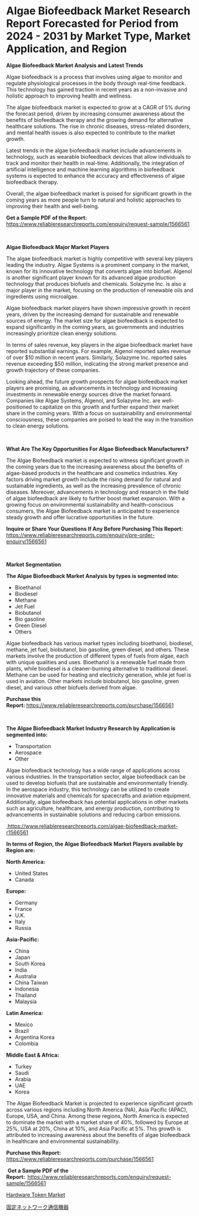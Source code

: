 <p><h1>Algae Biofeedback Market Research Report Forecasted for Period from 2024 -  2031 by Market Type, Market Application, and Region</h1></p><p><strong>Algae Biofeedback Market Analysis and Latest Trends</strong></p>
<p><p>Algae biofeedback is a process that involves using algae to monitor and regulate physiological processes in the body through real-time feedback. This technology has gained traction in recent years as a non-invasive and holistic approach to improving health and wellness.</p><p>The algae biofeedback market is expected to grow at a CAGR of 5% during the forecast period, driven by increasing consumer awareness about the benefits of biofeedback therapy and the growing demand for alternative healthcare solutions. The rise in chronic diseases, stress-related disorders, and mental health issues is also expected to contribute to the market growth.</p><p>Latest trends in the algae biofeedback market include advancements in technology, such as wearable biofeedback devices that allow individuals to track and monitor their health in real-time. Additionally, the integration of artificial intelligence and machine learning algorithms in biofeedback systems is expected to enhance the accuracy and effectiveness of algae biofeedback therapy.</p><p>Overall, the algae biofeedback market is poised for significant growth in the coming years as more people turn to natural and holistic approaches to improving their health and well-being.</p></p>
<p><strong>Get a Sample PDF of the Report:&nbsp;</strong> <a href="https://www.reliableresearchreports.com/enquiry/request-sample/1566561">https://www.reliableresearchreports.com/enquiry/request-sample/1566561</a></p>
<p>&nbsp;</p>
<p><strong>Algae Biofeedback Major Market Players</strong></p>
<p><p>The algae biofeedback market is highly competitive with several key players leading the industry. Algae Systems is a prominent company in the market, known for its innovative technology that converts algae into biofuel. Algenol is another significant player known for its advanced algae production technology that produces biofuels and chemicals. Solazyme Inc. is also a major player in the market, focusing on the production of renewable oils and ingredients using microalgae.</p><p>Algae biofeedback market players have shown impressive growth in recent years, driven by the increasing demand for sustainable and renewable sources of energy. The market size for algae biofeedback is expected to expand significantly in the coming years, as governments and industries increasingly prioritize clean energy solutions.</p><p>In terms of sales revenue, key players in the algae biofeedback market have reported substantial earnings. For example, Algenol reported sales revenue of over $10 million in recent years. Similarly, Solazyme Inc. reported sales revenue exceeding $50 million, indicating the strong market presence and growth trajectory of these companies.</p><p>Looking ahead, the future growth prospects for algae biofeedback market players are promising, as advancements in technology and increasing investments in renewable energy sources drive the market forward. Companies like Algae Systems, Algenol, and Solazyme Inc. are well-positioned to capitalize on this growth and further expand their market share in the coming years. With a focus on sustainability and environmental consciousness, these companies are poised to lead the way in the transition to clean energy solutions.</p></p>
<p>&nbsp;</p>
<p><strong>What Are The Key Opportunities For Algae Biofeedback Manufacturers?</strong></p>
<p><p>The Algae Biofeedback market is expected to witness significant growth in the coming years due to the increasing awareness about the benefits of algae-based products in the healthcare and cosmetics industries. Key factors driving market growth include the rising demand for natural and sustainable ingredients, as well as the increasing prevalence of chronic diseases. Moreover, advancements in technology and research in the field of algae biofeedback are likely to further boost market expansion. With a growing focus on environmental sustainability and health-conscious consumers, the Algae Biofeedback market is anticipated to experience steady growth and offer lucrative opportunities in the future.</p></p>
<p><strong>Inquire or Share Your Questions If Any Before Purchasing This Report:</strong> <a href="https://www.reliableresearchreports.com/enquiry/pre-order-enquiry/1566561">https://www.reliableresearchreports.com/enquiry/pre-order-enquiry/1566561</a></p>
<p>&nbsp;</p>
<p><strong>Market Segmentation</strong></p>
<p><strong>The Algae Biofeedback Market Analysis by types is segmented into:</strong></p>
<p><ul><li>Bioethanol</li><li>Biodiesel</li><li>Methane</li><li>Jet Fuel</li><li>Biobutanol</li><li>Bio gasoline</li><li>Green Diesel</li><li>Others</li></ul></p>
<p><p>Algae biofeedback has various market types including bioethanol, biodiesel, methane, jet fuel, biobutanol, bio gasoline, green diesel, and others. These markets involve the production of different types of fuels from algae, each with unique qualities and uses. Bioethanol is a renewable fuel made from plants, while biodiesel is a cleaner-burning alternative to traditional diesel. Methane can be used for heating and electricity generation, while jet fuel is used in aviation. Other markets include biobutanol, bio gasoline, green diesel, and various other biofuels derived from algae.</p></p>
<p><strong>Purchase this Report:&nbsp;</strong><a href="https://www.reliableresearchreports.com/purchase/1566561">https://www.reliableresearchreports.com/purchase/1566561</a></p>
<p>&nbsp;</p>
<p><strong>The Algae Biofeedback Market Industry Research by Application is segmented into:</strong></p>
<p><ul><li>Transportation</li><li>Aerospace</li><li>Other</li></ul></p>
<p><p>Algae biofeedback technology has a wide range of applications across various industries. In the transportation sector, algae biofeedback can be used to develop biofuels that are sustainable and environmentally friendly. In the aerospace industry, this technology can be utilized to create innovative materials and chemicals for spacecrafts and aviation equipment. Additionally, algae biofeedback has potential applications in other markets such as agriculture, healthcare, and energy production, contributing to advancements in sustainable solutions and reducing carbon emissions.</p></p>
<p><a href="https://www.reliableresearchreports.com/algae-biofeedback-market-r1566561">&nbsp;https://www.reliableresearchreports.com/algae-biofeedback-market-r1566561</a></p>
<p><strong>In terms of Region, the Algae Biofeedback Market Players available by Region are:</strong></p>
<p>
    <p> <strong> North America: </strong>
        <ul>
            <li>United States</li>
            <li>Canada</li>
        </ul>
        </p> 
    <p> <strong> Europe: </strong>
        <ul>
            <li>Germany</li>
            <li>France</li>
            <li>U.K.</li>
            <li>Italy</li>
            <li>Russia</li>
        </ul>
        </p> 
    <p> <strong> Asia-Pacific: </strong>
        <ul>
            <li>China</li>
            <li>Japan</li>
            <li>South Korea</li>
            <li>India</li>
            <li>Australia</li>
            <li>China Taiwan</li>
            <li>Indonesia</li>
            <li>Thailand</li>
            <li>Malaysia</li>
        </ul>
        </p> 
    <p> <strong> Latin America: </strong>
        <ul>
            <li>Mexico</li>
            <li>Brazil</li>
            <li>Argentina Korea</li>
            <li>Colombia</li>
        </ul>
        </p> 
    <p> <strong> Middle East & Africa: </strong>
        <ul>
            <li>Turkey</li>
            <li>Saudi</li>
            <li>Arabia</li>
            <li>UAE</li>
            <li>Korea</li>
        </ul>
    </p>
    </p>
<p><p>The Algae Biofeedback Market is projected to experience significant growth across various regions including North America (NA), Asia Pacific (APAC), Europe, USA, and China. Among these regions, North America is expected to dominate the market with a market share of 40%, followed by Europe at 25%, USA at 20%, China at 10%, and Asia Pacific at 5%. This growth is attributed to increasing awareness about the benefits of algae biofeedback in healthcare and environmental sustainability.</p></p>
<p><strong>Purchase this Report: </strong><a href="https://www.reliableresearchreports.com/purchase/1566561">https://www.reliableresearchreports.com/purchase/1566561</a></p>
<p>&nbsp;<strong>Get a Sample PDF of the Report:&nbsp;&nbsp;</strong><a href="https://www.reliableresearchreports.com/enquiry/request-sample/1566561">https://www.reliableresearchreports.com/enquiry/request-sample/1566561</a></p>
<p><strong></strong></p>
<p><p><a href="https://view.publitas.com/reportprime-1/hardware-token-market-trends-forecast-and-competitive-analysis-to-2031/">Hardware Token Market</a></p><p><a href="https://github.com/deonnorth8/Market-Research-Report-List-1/blob/main/145893791289.md">固定ネットワーク通信機器</a></p></p>